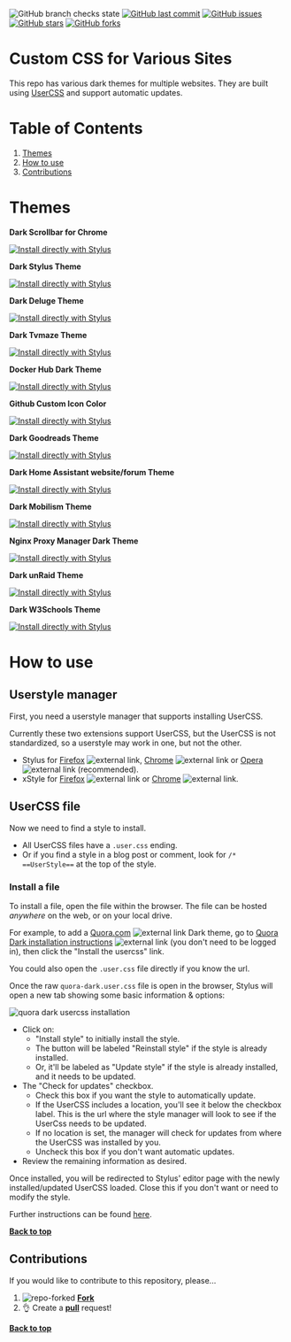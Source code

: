![GitHub branch checks state](https://img.shields.io/github/checks-status/moosedookie/CustomCSS/master?color=blueviolet&style=for-the-badge)
[![GitHub last commit](https://img.shields.io/github/last-commit/moosedookie/CustomCSS?color=blueviolet&style=for-the-badge)](https://github.com/moosedookie/CustomCSS)
[![GitHub issues](https://img.shields.io/github/issues/moosedookie/CustomCSS?color=blueviolet&style=for-the-badge)](https://github.com/moosedookie/CustomCSS/issues)
[![GitHub stars](https://img.shields.io/github/stars/moosedookie/CustomCSS?color=blueviolet&style=for-the-badge)](https://github.com/moosedookie/CustomCSS/stargazers)
[![GitHub forks](https://img.shields.io/github/forks/moosedookie/CustomCSS?color=blueviolet&style=for-the-badge)](https://github.com/moosedookie/CustomCSS/network)

# Custom CSS for Various Sites

This repo has various dark themes for multiple websites. They are built using [UserCSS](https://github.com/openstyles/stylus/wiki/UserCSS) and support automatic updates.

# Table of Contents

1. [Themes](#themes)
2. [How to use](#how-to-use)
3. [Contributions](#contributions)

# Themes

**Dark Scrollbar for Chrome**

[![Install directly with Stylus](https://img.shields.io/badge/Install%20directly%20with-Stylus-%233daee9?style=for-the-badge&color=blueviolet)](https://moosedookie.github.io/CustomCSS/dark-10-scrollbar/Dark-10-Scrollbar.user.css)

**Dark Stylus Theme**

[![Install directly with Stylus](https://img.shields.io/badge/Install%20directly%20with-Stylus-%233daee9?style=for-the-badge&color=blueviolet)](https://moosedookie.github.io/CustomCSS/dark-stylus-ui/dark-stylus-ui.user.css)

**Dark Deluge Theme**

[![Install directly with Stylus](https://img.shields.io/badge/Install%20directly%20with-Stylus-%233daee9?style=for-the-badge&color=blueviolet)](https://moosedookie.github.io/CustomCSS/deluge-dark/deluge.user.css)

**Dark Tvmaze Theme**

[![Install directly with Stylus](https://img.shields.io/badge/Install%20directly%20with-Stylus-%233daee9?style=for-the-badge&color=blueviolet)](https://moosedookie.github.io/CustomCSS/TVmaze/tvmaze.user.css)

**Docker Hub Dark Theme**

[![Install directly with Stylus](https://img.shields.io/badge/Install%20directly%20with-Stylus-%233daee9?style=for-the-badge&color=blueviolet)](https://moosedookie.github.io/CustomCSS/docker-hub/dockerhub.user.css)

**Github Custom Icon Color**

[![Install directly with Stylus](https://img.shields.io/badge/Install%20directly%20with-Stylus-%233daee9?style=for-the-badge&color=blueviolet)](https://moosedookie.github.io/CustomCSS/github-icon-color/github-icon-color.user.css)

**Dark Goodreads Theme**

[![Install directly with Stylus](https://img.shields.io/badge/Install%20directly%20with-Stylus-%233daee9?style=for-the-badge&color=blueviolet)](https://moosedookie.github.io/CustomCSS/goodreads/goodreads.user.css)

**Dark Home Assistant website/forum Theme**

[![Install directly with Stylus](https://img.shields.io/badge/Install%20directly%20with-Stylus-%233daee9?style=for-the-badge&color=blueviolet)](https://moosedookie.github.io/CustomCSS/home-assistant.io/home-assistant.io.user.css)

**Dark Mobilism Theme**

[![Install directly with Stylus](https://img.shields.io/badge/Install%20directly%20with-Stylus-%233daee9?style=for-the-badge&color=blueviolet)](https://moosedookie.github.io/CustomCSS/mobilism/mobilism.user.css)

**Nginx Proxy Manager Dark Theme**

[![Install directly with Stylus](https://img.shields.io/badge/Install%20directly%20with-Stylus-%233daee9?style=for-the-badge&color=blueviolet)](https://moosedookie.github.io/CustomCSS/NginxProxyManager/nginxproxymanager.user.css)

**Dark unRaid Theme**

[![Install directly with Stylus](https://img.shields.io/badge/Install%20directly%20with-Stylus-%233daee9?style=for-the-badge&color=blueviolet)](https://moosedookie.github.io/CustomCSS/unRAID/unraid.user.css)

**Dark W3Schools Theme**

[![Install directly with Stylus](https://img.shields.io/badge/Install%20directly%20with-Stylus-%233daee9?style=for-the-badge&color=blueviolet)](https://moosedookie.github.io/CustomCSS/W3Schools/w3schools.user.css)

# How to use

## Userstyle manager

First, you need a userstyle manager that supports installing UserCSS.

Currently these two extensions support UserCSS, but the UserCSS is not standardized, so a userstyle may work in one, but not the other.

* Stylus for [Firefox](https://addons.mozilla.org/en-US/firefox/addon/styl-us/) ![external link](https://user-images.githubusercontent.com/136959/44433186-de548e80-a56a-11e8-8947-d3331bd6d7a1.png), [Chrome](https://chrome.google.com/webstore/detail/stylus/clngdbkpkpeebahjckkjfobafhncgmne) ![external link](https://user-images.githubusercontent.com/136959/44433186-de548e80-a56a-11e8-8947-d3331bd6d7a1.png) or [Opera](https://addons.opera.com/en-gb/extensions/details/stylus/) ![external link](https://user-images.githubusercontent.com/136959/44433186-de548e80-a56a-11e8-8947-d3331bd6d7a1.png) (recommended).
* xStyle for [Firefox](https://addons.mozilla.org/firefox/addon/xstyle/) ![external link](https://user-images.githubusercontent.com/136959/44433186-de548e80-a56a-11e8-8947-d3331bd6d7a1.png) or [Chrome](https://chrome.google.com/webstore/detail/xstyle/hncgkmhphmncjohllpoleelnibpmccpj) ![external link](https://user-images.githubusercontent.com/136959/44433186-de548e80-a56a-11e8-8947-d3331bd6d7a1.png).

## UserCSS file

Now we need to find a style to install.

* All UserCSS files have a `.user.css` ending.
* Or if you find a style in a blog post or comment, look for `/* ==UserStyle==` at the top of the style.

### Install a file

To install a file, open the file within the browser. The file can be hosted *anywhere* on the web, or on your local drive.

For example, to add a [Quora.com](https://www.quora.com/) ![external link](https://user-images.githubusercontent.com/136959/44433186-de548e80-a56a-11e8-8947-d3331bd6d7a1.png) Dark theme, go to [Quora Dark installation instructions](https://github.com/StylishThemes/Quora-Dark#installation) ![external link](https://user-images.githubusercontent.com/136959/44433186-de548e80-a56a-11e8-8947-d3331bd6d7a1.png) (you don't need to be logged in), then click the "Install the usercss" link.

You could also open the `.user.css` file directly if you know the url.

Once the raw `quora-dark.user.css` file is open in the browser, Stylus will open a new tab showing some basic information & options:

![quora dark usercss installation](https://user-images.githubusercontent.com/136959/45228413-bb272000-b288-11e8-87a4-ebc615ca8f0d.png)

* Click on:
  * "Install style" to initially install the style.
  * The button will be labeled "Reinstall style" if the style is already installed.
  * Or, it'll be labeled as "Update style" if the style is already installed, and it needs to be updated.
* The "Check for updates" checkbox.
  * Check this box if you want the style to automatically update.
  * If the UserCSS includes a location, you'll see it below the checkbox label. This is the url where the style manager will look to see if the UserCss needs to be updated.
  * If no location is set, the manager will check for updates from where the UserCSS was installed by you.
  * Uncheck this box if you don't want automatic updates.
* Review the remaining information as desired.

Once installed, you will be redirected to Stylus' editor page with the newly installed/updated UserCSS loaded. Close this if you don't want or need to modify the style.

Further instructions can be found [here](https://github.com/openstyles/stylus/wiki/UserCSS#usercss-file).

**[Back to top](#table-of-contents)**

## Contributions

If you would like to contribute to this repository, please...

1. ![repo-forked](https://user-images.githubusercontent.com/136959/42383736-c4cb0db8-80fd-11e8-91ca-12bae108bccc.png) [**Fork**](https://github.com/moosedookie/CustomCSS/fork)
2. 👌 Create a [**pull**](https://github.com/moosedookie/CustomCSS/compare) request!

**[Back to top](#table-of-contents)**
